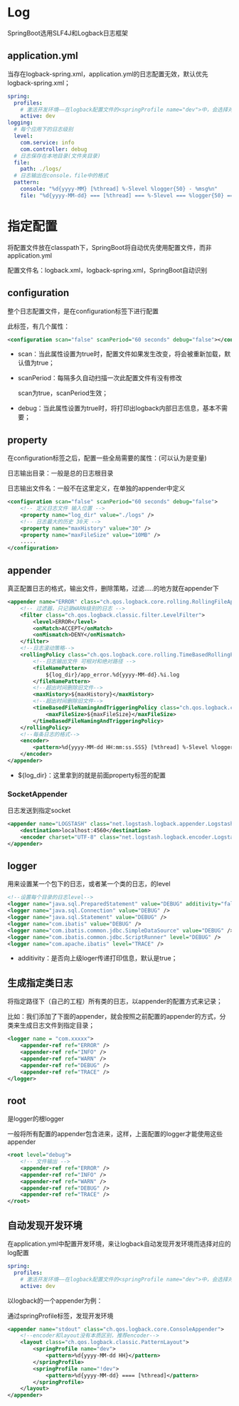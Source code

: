 # Log

SpringBoot选用SLF4J和Logback日志框架

## application.yml

当存在logback-spring.xml，application.yml的日志配置无效，默认优先logback-spring.xml；

```yaml
spring:
  profiles:
    # 激活开发环境——在logback配置文件的<springProfile name="dev">中，会选择对应的日志输出格式
    active: dev
logging:
  # 每个应用下的日志级别
  level:
    com.service: info
    com.controller: debug
  # 日志保存在本地目录(文件夹目录)
  file:
    path: ./logs/
  # 日志输出在console，file中的格式
  pattern:
    console: "%d{yyyy-MM} [%thread] %-5level %logger{50} - %msg%n"
    file: "%d{yyyy-MM-dd} === [%thread] === %-5level === %logger{50} ==== %msg%n"
```

# 指定配置

将配置文件放在classpath下，SpringBoot将自动优先使用配置文件，而非application.yml

配置文件名：logback.xml，logback-spring.xml，SpringBoot自动识别

## configuration

整个日志配置文件，是在configuration标签下进行配置

此标签，有几个属性：

```xml
<configuration scan="false" scanPeriod="60 seconds" debug="false"></configuration> 
```

- scan：当此属性设置为true时，配置文件如果发生改变，将会被重新加载，默认值为true；

- scanPeriod：每隔多久自动扫描一次此配置文件有没有修改

  scan为true，scanPeriod生效；

- debug：当此属性设置为true时，将打印出logback内部日志信息，基本不需要；

## property

在configuration标签之后，配置一些全局需要的属性：(可以认为是变量)

日志输出目录：一般是总的日志根目录

日志输出文件名：一般不在这里定义，在单独的appender中定义

```xml
<configuration scan="false" scanPeriod="60 seconds" debug="false">
    <!-- 定义日志文件 输入位置 -->
    <property name="log_dir" value="./logs" />
    <!-- 日志最大的历史 30天 -->
    <property name="maxHistory" value="30" />
    <property name="maxFileSize" value="10MB" />
    .....
</configuration>
```

## appender

真正配置日志的格式，输出文件，删除策略，过滤.....的地方就在appender下

```xml
<appender name="ERROR" class="ch.qos.logback.core.rolling.RollingFileAppender">
    <!-- 过滤器，只记录WARN级别的日志 -->
    <filter class="ch.qos.logback.classic.filter.LevelFilter">
        <level>ERROR</level>
        <onMatch>ACCEPT</onMatch>
        <onMismatch>DENY</onMismatch>
    </filter>
    <!--日志滚动策略-->
    <rollingPolicy class="ch.qos.logback.core.rolling.TimeBasedRollingPolicy">
        <!--日志输出文件 可相对和绝对路径 -->
        <fileNamePattern>
            ${log_dir}/app_error.%d{yyyy-MM-dd}.%i.log
        </fileNamePattern>
        <!--超出时间删除旧文件-->
        <maxHistory>${maxHistory}</maxHistory>
        <!--超出时间删除旧文件-->
        <timeBasedFileNamingAndTriggeringPolicy class="ch.qos.logback.core.rolling.SizeAndTimeBasedFNATP">
            <maxFileSize>${maxFileSize}</maxFileSize>
        </timeBasedFileNamingAndTriggeringPolicy>
    </rollingPolicy>
    <!--每条日志的格式-->
    <encoder>
        <pattern>%d{yyyy-MM-dd HH:mm:ss.SSS} [%thread] %-5level %logger - %msg%n</pattern>
    </encoder>
</appender>
```

- ${log_dir}：这里拿到的就是前面property标签的配置

### SocketAppender

日志发送到指定socket

```xml
<appender name="LOGSTASH" class="net.logstash.logback.appender.LogstashTcpSocketAppender">
    <destination>localhost:4560</destination>
    <encoder charset="UTF-8" class="net.logstash.logback.encoder.LogstashEncoder"/>
</appender>
```



## logger

用来设置某一个包下的日志，或者某一个类的日志，的level

```xml
<!--设置每个目录的日志level-->
<logger name="java.sql.PreparedStatement" value="DEBUG" additivity="false" />
<logger name="java.sql.Connection" value="DEBUG" />
<logger name="java.sql.Statement" value="DEBUG" />
<logger name="com.ibatis" value="DEBUG" />
<logger name="com.ibatis.common.jdbc.SimpleDataSource" value="DEBUG" />
<logger name="com.ibatis.common.jdbc.ScriptRunner" level="DEBUG" />
<logger name="com.apache.ibatis" level="TRACE" />
```

- additivity：是否向上级loger传递打印信息，默认是true；

## 生成指定类日志

将指定路径下（自己的工程）所有类的日志，以appender的配置方式来记录；

比如：我们添加了下面的appender，就会按照之前配置的appender的方式，分类来生成日志文件到指定目录；

```xml
<logger name = "com.xxxxx">
    <appender-ref ref="ERROR" />
    <appender-ref ref="INFO" />
    <appender-ref ref="WARN" />
    <appender-ref ref="DEBUG" />
    <appender-ref ref="TRACE" />
</logger>
```

## root

是logger的根logger

一般将所有配置的appender包含进来，这样，上面配置的logger才能使用这些appender

```xml
<root level="debug">
    <!-- 文件输出 -->
    <appender-ref ref="ERROR" />
    <appender-ref ref="INFO" />
    <appender-ref ref="WARN" />
    <appender-ref ref="DEBUG" />
    <appender-ref ref="TRACE" />
</root>
```

## 自动发现开发环境

在application.yml中配置开发环境，来让logback自动发现开发环境而选择对应的log配置

```yaml
spring:
  profiles:
    # 激活开发环境——在logback配置文件的<springProfile name="dev">中，会选择对应的日志输出格式
    active: dev
```

以logback的一个appender为例：

通过springProfile标签，发现开发环境

```xml
<appender name="stdout" class="ch.qos.logback.core.ConsoleAppender">
    <!--encoder和layout没有本质区别，推荐encoder-->
    <layout class="ch.qos.logback.classic.PatternLayout">
        <springProfile name="dev">
            <pattern>%d{yyyy-MM-dd HH}</pattern>
        </springProfile>
        <springProfile name="!dev">
            <pattern>%d{yyyy-MM-dd} ==== [%thread]</pattern>
        </springProfile>
    </layout>
</appender>
```

